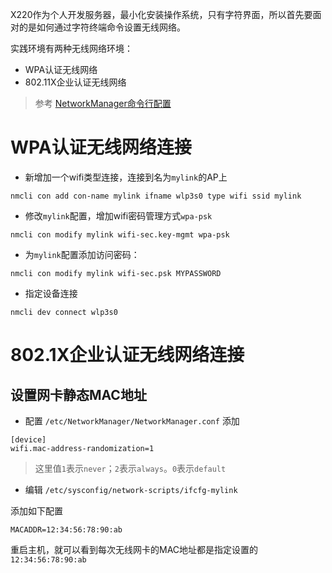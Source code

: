 X220作为个人开发服务器，最小化安装操作系统，只有字符界面，所以首先要面对的是如何通过字符终端命令设置无线网络。

实践环境有两种无线网络环境：

* WPA认证无线网络
* 802.11X企业认证无线网络

> 参考 [NetworkManager命令行配置](../os/linux/redhat/system_administration/network/networkmanager_nmcli)

# WPA认证无线网络连接

* 新增加一个wifi类型连接，连接到名为`mylink`的AP上

```
nmcli con add con-name mylink ifname wlp3s0 type wifi ssid mylink
```

* 修改`mylink`配置，增加wifi密码管理方式`wpa-psk`

```
nmcli con modify mylink wifi-sec.key-mgmt wpa-psk
```

* 为`mylink`配置添加访问密码：

```
nmcli con modify mylink wifi-sec.psk MYPASSWORD
```

* 指定设备连接

```
nmcli dev connect wlp3s0
```

# 802.1X企业认证无线网络连接

## 设置网卡静态MAC地址

* 配置 `/etc/NetworkManager/NetworkManager.conf` 添加

```
[device]
wifi.mac-address-randomization=1
```

> 这里值`1`表示`never`；`2`表示`always`。`0`表示`default`

* 编辑 `/etc/sysconfig/network-scripts/ifcfg-mylink`

添加如下配置

```
MACADDR=12:34:56:78:90:ab
```

重启主机，就可以看到每次无线网卡的MAC地址都是指定设置的 `12:34:56:78:90:ab`